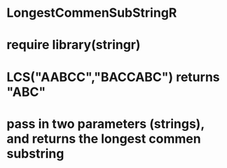 # LongestCommenSubStringR   
# require library(stringr)  
# LCS("AABCC","BACCABC") returns "ABC"  
# pass in two parameters (strings), and returns the longest commen substring  